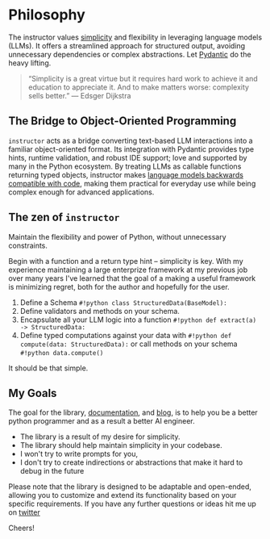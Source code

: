 # Philosophy

The instructor values [simplicity](https://eugeneyan.com/writing/simplicity/) and flexibility in leveraging language models (LLMs). It offers a streamlined approach for structured output, avoiding unnecessary dependencies or complex abstractions. Let [Pydantic](https://docs.pydantic.dev/latest/) do the heavy lifting.

> “Simplicity is a great virtue but it requires hard work to achieve it and education to appreciate it. And to make matters worse: complexity sells better.” — Edsger Dijkstra

## The Bridge to Object-Oriented Programming

`instructor` acts as a bridge converting text-based LLM interactions into a familiar object-oriented format. Its integration with Pydantic provides type hints, runtime validation, and robust IDE support; love and supported by many in the Python ecosystem. By treating LLMs as callable functions returning typed objects, instructor makes [language models backwards compatible with code](https://www.youtube.com/watch?v=yj-wSRJwrrc), making them practical for everyday use while being complex enough for advanced applications.

## The zen of `instructor`

Maintain the flexibility and power of Python, without unnecessary constraints.

Begin with a function and a return type hint – simplicity is key. With my experience maintaining a large enterprize framework at my previous job over many years I've learned that the goal of a making a useful framework is minimizing regret, both for the author and hopefully for the user.

1. Define a Schema `#!python class StructuredData(BaseModel):`
2. Define validators and methods on your schema.
3. Encapsulate all your LLM logic into a function `#!python def extract(a) -> StructuredData:`
4. Define typed computations against your data with `#!python def compute(data: StructuredData):` or call methods on your schema `#!python data.compute()`

It should be that simple.

## My Goals

The goal for the library, [documentation](https://jxnl.github.io/instructor/), and [blog](https://jxnl.github.io/instructor/blog/), is to help you be a better python programmer and as a result a better AI engineer.

- The library is a result of my desire for simplicity.
- The library should help maintain simplicity in your codebase.
- I won't try to write prompts for you,
- I don't try to create indirections or abstractions that make it hard to debug in the future

Please note that the library is designed to be adaptable and open-ended, allowing you to customize and extend its functionality based on your specific requirements. If you have any further questions or ideas hit me up on [twitter](https://twitter.com/jxnlco)

Cheers!
